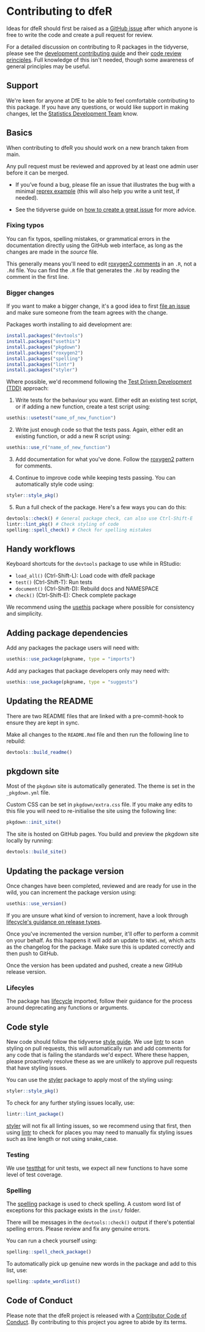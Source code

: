 # Contributing to dfeR

Ideas for dfeR should first be raised as a [GitHub issue](https://github.com/dfe-analytical-services/dfeR/issues) after which anyone is free to write the code and create a pull request for review. 

For a detailed discussion on contributing to R packages in the tidyverse, please see the [development contributing guide](https://rstd.io/tidy-contrib) and their [code review principles](https://code-review.tidyverse.org/). Full knowledge of this isn't needed, though some awareness of general principles may be useful.

## Support

We're keen for anyone at DfE to be able to feel comfortable contributing to this package. If you have any questions, or would like support in making changes, let the [Statistics Development Team](mailto:statistics.development@education.gov.uk) know.

## Basics

When contributing to dfeR you should work on a new branch taken from main.

Any pull request must be reviewed and approved by at least one admin user before it can be merged. 

- If you’ve found a bug, please file an issue that illustrates the bug with a minimal 
[reprex example](https://www.tidyverse.org/help/#reprex) (this will also help you write a unit test, if needed).

- See the tidyverse guide on [how to create a great issue](https://code-review.tidyverse.org/issues/) for more advice.

### Fixing typos

You can fix typos, spelling mistakes, or grammatical errors in the documentation directly using the GitHub web interface, as long as the changes are made in the _source_ file. 

This generally means you'll need to edit [roxygen2 comments](https://roxygen2.r-lib.org/articles/roxygen2.html) in an `.R`, not a `.Rd` file. 
You can find the `.R` file that generates the `.Rd` by reading the comment in the first line.

### Bigger changes

If you want to make a bigger change, it's a good idea to first [file an issue](https://github.com/dfe-analytical-services/dfeR/issues) and make sure someone from the team agrees with the change.

Packages worth installing to aid development are:

``` r
install.packages("devtools")
install.packages("usethis")
install.packages("pkgdown")
install.packages("roxygen2")
install.packages("spelling")
install.packages("lintr")
install.packages("styler")
```

Where possible, we'd recommend following the [Test Driven Development (TDD)](https://testdriven.io/test-driven-development/) approach:

1. Write tests for the behaviour you want. Either edit an existing test script, or if adding a new function, create a test script using:

``` r
usethis::usetest("name_of_new_function")
```

2. Write just enough code so that the tests pass. Again, either edit an existing function, or add a new R script using:

``` r
usethis::use_r("name_of_new_function")
```

3. Add documentation for what you've done. Follow the [roxygen2](https://roxygen2.r-lib.org/articles/rd.html) pattern for comments.

4. Continue to improve code while keeping tests passing. You can automatically style code using:

``` r
styler::style_pkg()
```

5. Run a full check of the package. Here's a few ways you can do this:

``` r
devtools::check() # General package check, can also use Ctrl-Shift-E
lintr::lint_pkg() # Check styling of code
spelling::spell_check() # Check for spelling mistakes
```

## Handy workflows

Keyboard shortcuts for the `devtools` package to use while in RStudio:

* `load_all()` (Ctrl-Shift-L): Load code with dfeR package
* `test()` (Ctrl-Shift-T): Run tests
* `document()` (Ctrl-Shift-D): Rebuild docs and NAMESPACE
* `check()` (Ctrl-Shift-E): Check complete package

We recommend using the [usethis](https://usethis.r-lib.org/index.html) package where possible for consistency and simplicity.

## Adding package dependencies

Add any packages the package users will need with:
``` r
usethis::use_package(pkgname, type = "imports")
```

Add any packages that package developers only may need with:
``` r
usethis::use_package(pkgname, type = "suggests")
```

## Updating the README

There are two README files that are linked with a pre-commit-hook to ensure they are kept in sync.

Make all changes to the `README.Rmd` file and then run the following line to rebuild:

``` r
devtools::build_readme()
```

## pkgdown site

Most of the `pkgdown` site is automatically generated. The theme is set in the `_pkgdown.yml` file. 

Custom CSS can be set in `pkgdown/extra.css` file. If you make any edits to this file you will need to re-initialise the site using the following line:

``` r
pkgdown::init_site()
```

The site is hosted on GitHub pages. You build and preview the pkgdown site locally by running:

```r
devtools::build_site()
```

## Updating the package version

Once changes have been completed, reviewed and are ready for use in the wild, you can increment the package version using:

``` r
usethis::use_version()
```

If you are unsure what kind of version to increment, have a look through [lifecycle's guidance on release types](https://r-pkgs.org/lifecycle.html#sec-lifecycle-release-type).

Once you've incremented the version number, it'll offer to perform a commit on your behalf. As this happens it will add an update to `NEWS.md`, which acts as the changelog for the package. Make sure this is updated correctly and then push to GitHub.

Once the version has been updated and pushed, create a new GitHub release version.

### Lifecyles

The package has [lifecycle](https://r-pkgs.org/lifecycle.html) imported, follow their guidance for the process around deprecating any functions or arguments.

## Code style

New code should follow the tidyverse [style guide](https://style.tidyverse.org). We use [lintr](https://lintr.r-lib.org/articles/lintr.html) to scan styling on pull requests, this will automatically run and add comments for any code that is failing the standards we'd expect. Where these happen, please proactively resolve these as we are unlikely to approve pull requests that have styling issues.

You can use the [styler](https://CRAN.R-project.org/package=styler) package to apply most of the styling using:

``` r
styler::style_pkg()
```

To check for any further styling issues locally, use:

``` r
lintr::lint_package()
```

[styler](https://CRAN.R-project.org/package=styler) will not fix all linting issues, so we recommend using that first, then using [lintr](https://lintr.r-lib.org/articles/lintr.html) to check for places you may need to manually fix styling issues such as line length or not using snake_case.

### Testing

We use [testthat](https://cran.r-project.org/package=testthat) for unit tests, we expect all new functions to have some level of test coverage.  

### Spelling

The [spelling](https://docs.ropensci.org/spelling/) package is used to check spelling. A custom word list of exceptions for this package exists in the `inst/` folder. 

There will be messages in the `devtools::check()` output if there's potential spelling errors. Please review and fix any genuine errors.

You can run a check yourself using:

``` r
spelling::spell_check_package()
```

To automatically pick up genuine new words in the package and add to this list, use:

``` r
spelling::update_wordlist()
```

## Code of Conduct

Please note that the dfeR project is released with a [Contributor Code of Conduct](CODE_OF_CONDUCT.md). By contributing to this project you agree to abide by its terms.
